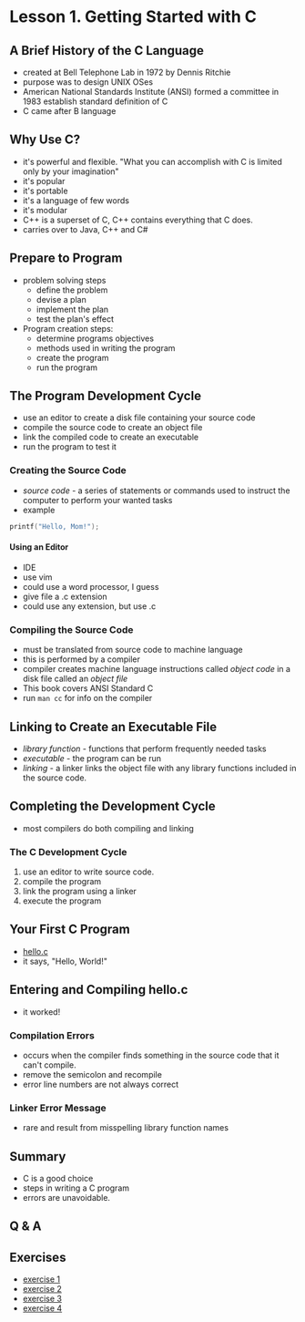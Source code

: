 # Lesson 1. Getting Started with C

## A Brief History of the C Language

- created at Bell Telephone Lab in 1972 by Dennis Ritchie
- purpose was to design UNIX OSes
- American National Standards Institute (ANSI) formed a committee in 1983 establish standard definition of C
- C came after B language

## Why Use C?

- it's powerful and flexible. "What you can accomplish with C is limited only by your imagination"
- it's popular
- it's portable
- it's a language of few words
- it's modular
- C++ is a superset of C, C++ contains everything that C does.
- carries over to Java, C++ and C#

## Prepare to Program

- problem solving steps
  - define the problem
  - devise a plan
  - implement the plan
  - test the plan's effect
- Program creation steps:
  - determine programs objectives
  - methods used in writing the program
  - create the program
  - run the program

## The Program Development Cycle

- use an editor to create a disk file containing your source code
- compile the source code to create an object file
- link the compiled code to create an executable
- run the program to test it

### Creating the Source Code

- *source code* - a series of statements or commands used to instruct the computer to perform your wanted tasks
- example
~~~c
printf("Hello, Mom!");
~~~

#### Using an Editor

- IDE
- use vim
- could use a word processor, I guess
- give file a .c extension
- could use any extension, but use .c

### Compiling the Source Code

- must be translated from source code to machine language
- this is performed by a compiler
- compiler creates machine language instructions called *object code* in a disk file called an *object file*
- This book covers ANSI Standard C
- run `man cc` for info on the compiler

## Linking to Create an Executable File

- *library function* - functions that perform frequently needed tasks
- *executable* - the program can be run
- *linking* - a linker links the object file with any library functions included in the source code.

## Completing the Development Cycle

- most compilers do both compiling and linking

### The C Development Cycle

1. use an editor to write source code.
2. compile the program
3. link the program using a linker
4. execute the program

## Your First C Program

- [hello.c](hello.c)
- it says, "Hello, World!"

## Entering and Compiling hello.c

- it worked!

### Compilation Errors

- occurs when the compiler finds something in the source code that it can't compile.
- remove the semicolon and recompile
- error line numbers are not always correct

### Linker Error Message

- rare and result from misspelling library function names

## Summary

- C is a good choice
- steps in writing a C program
- errors are unavoidable.

## Q & A


## Exercises

- [exercise 1](hello.c)
- [exercise 2](ex2.c)
- [exercise 3](ex3.c)
- [exercise 4](ex4.c)

